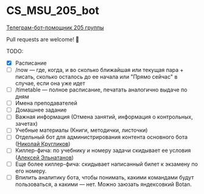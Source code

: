 # CS_MSU_205_bot
[Телеграм-бот-помощник 205 группы](https://telegram.me/CS_MSU_205_bot)

Pull requests are welcome! 👾

TODO:

- [x] Расписание
- [ ] /now — где, когда, и во сколько ближайшая или текущая пара + писать, сколько осталось до ее начала или "Прямо сейчас" в случае, если она уже идет
- [ ] /timetable — полное расписание, печатать аналогично выдаче по дням
- [ ] Имена преподавателей
- [ ] Домашнее задание
- [ ] Важная информация (Отмена занятий, информация о контрольных, зачетах)
- [ ] Учебные материалы (Книги, методички, листочки)
- [ ] Отдельный бот для администрирования контента основного бота ([Николай Кругликов](https://github.com/nkruglikov))
- [ ] Киллер-фича: по учебнику и номеру задачи скидывает ее условия ([Алексей Эльнатанов](https://telegram.me/InvalidPointer))
- [ ] Еще более киллер-фича: скидывает написанный билет к экзамену по его номеру.
- [ ] Впилить аналитику бота, чтобы понимать, какими командами будут пользоваться, а какими — нет. Можно заюзать яндексовкий Botan.
